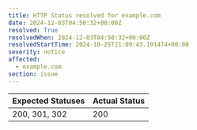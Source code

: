 ```yaml
---
title: HTTP Status resolved for example.com
date: 2024-12-03T04:50:32+00:00Z
resolved: True
resolvedWhen: 2024-12-03T04:50:32+00:00Z
resolvedStartTime: 2024-10-25T21:09:43.191474+00:00
severity: notice
affected:
  - example.com
section: issue
---
```


| Expected Statuses | Actual Status  |
|-------------------|----------------|
| 200, 301, 302 | 200 |
